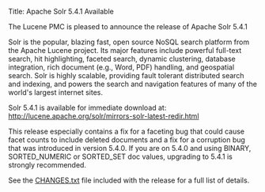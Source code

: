 Title: Apache Solr 5.4.1 Available

The Lucene PMC is pleased to announce the release of Apache Solr 5.4.1

Solr is the popular, blazing fast, open source NoSQL search platform
from the Apache Lucene project. Its major features include powerful
full-text search, hit highlighting, faceted search, dynamic
clustering, database integration, rich document (e.g., Word, PDF)
handling, and geospatial search. Solr is highly scalable, providing
fault tolerant distributed search and indexing, and powers the search
and navigation features of many of the world's largest internet sites.

Solr 5.4.1 is available for immediate download at:
<http://lucene.apache.org/solr/mirrors-solr-latest-redir.html>

This release especially contains a fix for a faceting bug that could
cause facet counts to include deleted documents and a fix for a
corruption bug that was introduced in version 5.4.0. If you are on
5.4.0 and using BINARY, SORTED_NUMERIC or SORTED_SET doc values,
upgrading to 5.4.1 is strongly recommended.

See the [CHANGES.txt](/solr/5_4_1/changes/Changes.html)
file included with the release for a full list of details.

